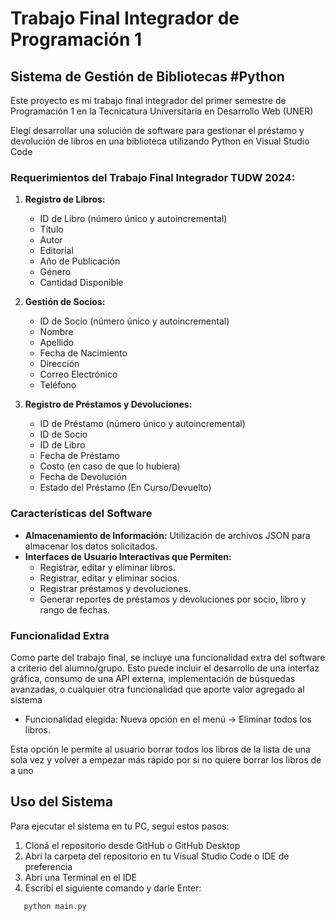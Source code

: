 # Trabajo Final Integrador de Programación 1

## Sistema de Gestión de Bibliotecas #Python

Este proyecto es mi trabajo final integrador del primer semestre de Programación 1 en la Tecnicatura Universitaria en Desarrollo Web (UNER)

Elegí desarrollar una solución de software para gestionar el préstamo y devolución de libros en una biblioteca utilizando Python en Visual Studio Code

### Requerimientos del Trabajo Final Integrador TUDW 2024:

1. **Registro de Libros:**
   - ID de Libro (número único y autoincremental)
   - Título
   - Autor
   - Editorial
   - Año de Publicación
   - Género
   - Cantidad Disponible

2. **Gestión de Socios:**
   - ID de Socio (número único y autoincremental)
   - Nombre
   - Apellido
   - Fecha de Nacimiento
   - Dirección
   - Correo Electrónico
   - Teléfono

3. **Registro de Préstamos y Devoluciones:**
   - ID de Préstamo (número único y autoincremental)
   - ID de Socio
   - ID de Libro
   - Fecha de Préstamo
   - Costo (en caso de que lo hubiera)
   - Fecha de Devolución
   - Estado del Préstamo (En Curso/Devuelto)

### Características del Software

- **Almacenamiento de Información:** Utilización de archivos JSON para almacenar los datos solicitados.
- **Interfaces de Usuario Interactivas que Permiten:** 
  - Registrar, editar y eliminar libros.
  - Registrar, editar y eliminar socios.
  - Registrar préstamos y devoluciones.
  - Generar reportes de préstamos y devoluciones por socio, libro y rango de fechas.

### Funcionalidad Extra

Como parte del trabajo final, se incluye una funcionalidad extra del software a criterio del alumno/grupo. Esto puede incluir el desarrollo de una interfaz gráfica, consumo de una API externa, implementación de búsquedas avanzadas, o cualquier otra funcionalidad que aporte valor agregado al sistema
- Funcionalidad elegida: Nueva opción en el menú -> Eliminar todos los libros.

Esta opción le permite al usuario borrar todos los libros de la lista de una sola vez y volver a empezar más rápido por si no quiere borrar los libros de a uno

## Uso del Sistema
Para ejecutar el sistema en tu PC, seguí estos pasos:

1. Cloná el repositorio desde GitHub o GitHub Desktop
2. Abrí la carpeta del repositorio en tu Visual Studio Code o IDE de preferencia
3. Abrí una Terminal en el IDE
4. Escribí el siguiente comando y darle Enter:
```bash
   python main.py